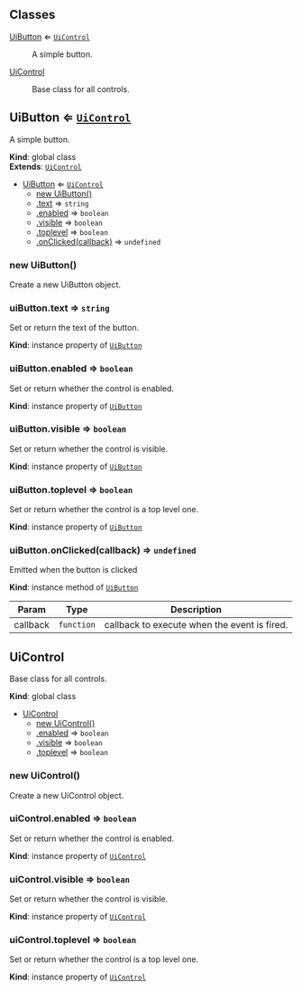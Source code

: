 ## Classes

<dl>
<dt><a href="#UiButton">UiButton</a> ⇐ <code><a href="#UiControl">UiControl</a></code></dt>
<dd><p>A simple button.</p>
</dd>
<dt><a href="#UiControl">UiControl</a></dt>
<dd><p>Base class for all controls.</p>
</dd>
</dl>

<a name="UiButton"></a>

## UiButton ⇐ [<code>UiControl</code>](#UiControl)
A simple button.

**Kind**: global class  
**Extends**: [<code>UiControl</code>](#UiControl)  

* [UiButton](#UiButton) ⇐ [<code>UiControl</code>](#UiControl)
    * [new UiButton()](#new_UiButton_new)
    * [.text](#UiButton+text) ⇒ <code>string</code>
    * [.enabled](#UiControl+enabled) ⇒ <code>boolean</code>
    * [.visible](#UiControl+visible) ⇒ <code>boolean</code>
    * [.toplevel](#UiControl+toplevel) ⇒ <code>boolean</code>
    * [.onClicked(callback)](#UiButton+onClicked) ⇒ <code>undefined</code>

<a name="new_UiButton_new"></a>

### new UiButton()
Create a new UiButton object.

<a name="UiButton+text"></a>

### uiButton.text ⇒ <code>string</code>
Set or return the text of the button.

**Kind**: instance property of [<code>UiButton</code>](#UiButton)  
<a name="UiControl+enabled"></a>

### uiButton.enabled ⇒ <code>boolean</code>
Set or return whether the control is enabled.

**Kind**: instance property of [<code>UiButton</code>](#UiButton)  
<a name="UiControl+visible"></a>

### uiButton.visible ⇒ <code>boolean</code>
Set or return whether the control is visible.

**Kind**: instance property of [<code>UiButton</code>](#UiButton)  
<a name="UiControl+toplevel"></a>

### uiButton.toplevel ⇒ <code>boolean</code>
Set or return whether the control is a top level one.

**Kind**: instance property of [<code>UiButton</code>](#UiButton)  
<a name="UiButton+onClicked"></a>

### uiButton.onClicked(callback) ⇒ <code>undefined</code>
Emitted when the button is clicked

**Kind**: instance method of [<code>UiButton</code>](#UiButton)  

| Param | Type | Description |
| --- | --- | --- |
| callback | <code>function</code> | callback to execute when the event is fired. |

<a name="UiControl"></a>

## UiControl
Base class for all controls.

**Kind**: global class  

* [UiControl](#UiControl)
    * [new UiControl()](#new_UiControl_new)
    * [.enabled](#UiControl+enabled) ⇒ <code>boolean</code>
    * [.visible](#UiControl+visible) ⇒ <code>boolean</code>
    * [.toplevel](#UiControl+toplevel) ⇒ <code>boolean</code>

<a name="new_UiControl_new"></a>

### new UiControl()
Create a new UiControl object.

<a name="UiControl+enabled"></a>

### uiControl.enabled ⇒ <code>boolean</code>
Set or return whether the control is enabled.

**Kind**: instance property of [<code>UiControl</code>](#UiControl)  
<a name="UiControl+visible"></a>

### uiControl.visible ⇒ <code>boolean</code>
Set or return whether the control is visible.

**Kind**: instance property of [<code>UiControl</code>](#UiControl)  
<a name="UiControl+toplevel"></a>

### uiControl.toplevel ⇒ <code>boolean</code>
Set or return whether the control is a top level one.

**Kind**: instance property of [<code>UiControl</code>](#UiControl)  
